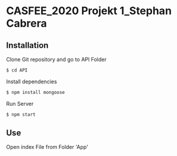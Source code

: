 # CASFEE_2020 Projekt 1_Stephan Cabrera

##
##
## Installation

Clone Git repository and go to API Folder

```sh
$ cd API
```
Install dependencies
```sh
$ npm install mongoose
```
Run Server
```sh
$ npm start
```
## Use

Open index File from Folder 'App'
